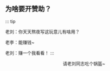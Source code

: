 ## 为啥要开赞助？

::: tip

老刘：你天天熬夜写这玩意儿有啥用？

老李：能赚钱~

老刘：赚一个我看看！
:::

<div style="text-align:center">
<p>请老刘同志吃个锅盔~</p>
<img style="width:300px;" :src="$withBase(`/images/airpay.jpg`)" />
<img style="width:300px;" :src="$withBase(`/images/wechat.jpg`)" />
</div>

